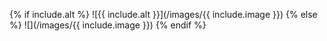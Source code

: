{% if include.alt %}
   ![{{ include.alt }}](/images/{{ include.image }})
{% else %}
   ![](/images/{{ include.image }})
{% endif %}
